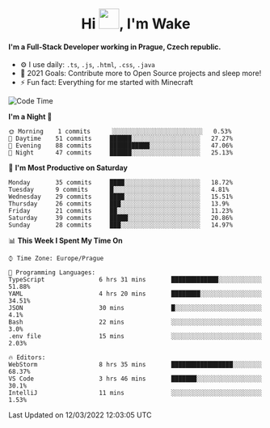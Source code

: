 <h1 align="center">Hi <img src="https://raw.githubusercontent.com/MrWakeCZ/MrWakeCZ/master/Hi.gif" width="40px" />, I'm Wake</h1>

#### I'm a Full-Stack Developer working in Prague, Czech republic.
- ⚙️ I use daily: `.ts`, `.js`, `.html`, `.css`, `.java`
- 🥅 2021 Goals: Contribute more to Open Source projects and sleep more!
- ⚡ Fun fact: Everything for me started with Minecraft

<!--START_SECTION:waka-->
![Code Time](http://img.shields.io/badge/Code%20Time-2%2C217%20hrs%2043%20mins-blue)

**I'm a Night 🦉** 

```text
🌞 Morning    1 commits      ░░░░░░░░░░░░░░░░░░░░░░░░░   0.53% 
🌆 Daytime    51 commits     ██████░░░░░░░░░░░░░░░░░░░   27.27% 
🌃 Evening    88 commits     ███████████░░░░░░░░░░░░░░   47.06% 
🌙 Night      47 commits     ██████░░░░░░░░░░░░░░░░░░░   25.13%

```
📅 **I'm Most Productive on Saturday** 

```text
Monday       35 commits     ████░░░░░░░░░░░░░░░░░░░░░   18.72% 
Tuesday      9 commits      █░░░░░░░░░░░░░░░░░░░░░░░░   4.81% 
Wednesday    29 commits     ████░░░░░░░░░░░░░░░░░░░░░   15.51% 
Thursday     26 commits     ███░░░░░░░░░░░░░░░░░░░░░░   13.9% 
Friday       21 commits     ██░░░░░░░░░░░░░░░░░░░░░░░   11.23% 
Saturday     39 commits     █████░░░░░░░░░░░░░░░░░░░░   20.86% 
Sunday       28 commits     ███░░░░░░░░░░░░░░░░░░░░░░   14.97%

```


📊 **This Week I Spent My Time On** 

```text
⌚︎ Time Zone: Europe/Prague

💬 Programming Languages: 
TypeScript               6 hrs 31 mins       █████████████░░░░░░░░░░░░   51.88% 
YAML                     4 hrs 20 mins       ████████░░░░░░░░░░░░░░░░░   34.51% 
JSON                     30 mins             █░░░░░░░░░░░░░░░░░░░░░░░░   4.1% 
Bash                     22 mins             ░░░░░░░░░░░░░░░░░░░░░░░░░   3.0% 
.env file                15 mins             ░░░░░░░░░░░░░░░░░░░░░░░░░   2.03%

🔥 Editors: 
WebStorm                 8 hrs 35 mins       █████████████████░░░░░░░░   68.37% 
VS Code                  3 hrs 46 mins       ███████░░░░░░░░░░░░░░░░░░   30.1% 
IntelliJ                 11 mins             ░░░░░░░░░░░░░░░░░░░░░░░░░   1.53%

```


 Last Updated on 12/03/2022 12:03:05 UTC
<!--END_SECTION:waka-->
